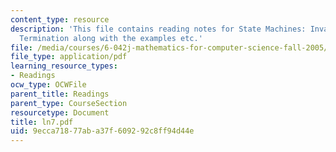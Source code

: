 ```yaml
---
content_type: resource
description: 'This file contains reading notes for State Machines: Invariants and
  Termination along with the examples etc.'
file: /media/courses/6-042j-mathematics-for-computer-science-fall-2005/9ecca71877aba37f609292c8ff94d44e_ln7.pdf
file_type: application/pdf
learning_resource_types:
- Readings
ocw_type: OCWFile
parent_title: Readings
parent_type: CourseSection
resourcetype: Document
title: ln7.pdf
uid: 9ecca718-77ab-a37f-6092-92c8ff94d44e
---
```

